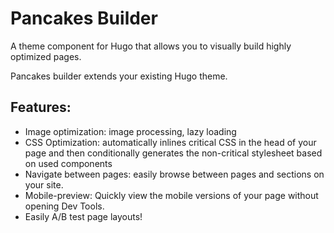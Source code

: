 # Pancakes Builder
A theme component for Hugo that allows you to visually build highly optimized pages.

Pancakes builder extends your existing Hugo theme.

## Features:
* Image optimization: image processing, lazy loading
* CSS Optimization: automatically inlines critical CSS in the head of your page and then conditionally generates the non-critical stylesheet based on used components
* Navigate between pages: easily browse between pages and sections on your site.
* Mobile-preview: Quickly view the mobile versions of your page without opening Dev Tools.
* Easily A/B test page layouts!